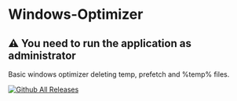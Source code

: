 # Windows-Optimizer

## ⚠️ You need to run the application as administrator

Basic windows optimizer deleting temp, prefetch and %temp% files.

[![Github All Releases](https://img.shields.io/github/downloads/Mertsayar6623/Windows-Optimizer/total.svg)]()
